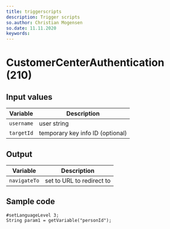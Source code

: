 ```yaml
---
title: triggerscripts
description: Trigger scripts
so.author: Christian Mogensen
so.date: 11.11.2020
keywords:
---
```


# CustomerCenterAuthentication (210)

## Input values

|Variable|Description|
|---|---|
| `username` | user string|
| `targetId`| temporary key info ID (optional)|

## Output

|Variable|Description|
|---|---|
| `navigateTo`| set to URL to redirect to|

## Sample code

```crmscript
#setLanguageLevel 3;
String param1 = getVariable("personId");
```
